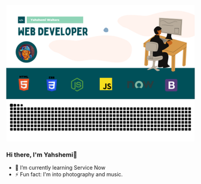 
<img src="Images/profile-banner.png">
<img src="Images/snake.svg">


### Hi there, I'm Yahshemi👋


- 🌱 I’m currently learning Service Now
- ⚡ Fun fact: I'm into photography and music.



<!--
![alt text](http://url/to/img.png)
![Git-hub Banner](https://user-images.githubusercontent.com/33473103/147845158-6d3437fa-b491-4807-92b4-fb6d969bbba8.png)

**Yahshemi/Yahshemi** is a ✨ _special_ ✨ repository because its `README.md` (this file) appears on your GitHub profile.

Here are some ideas to get you started:

- 🔭 I’m currently working on 
- 👯 I’m looking to collaborate on ...
- 🤔 I’m looking for help with ...
- 💬 Ask me about ...
- 📫 How to reach me: ...
- 😄 Pronouns: ...
-->
